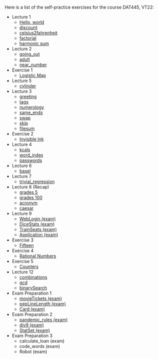 
Here is a list of the self-practice exercises for the course DAT445, VT22:

* Lecture 1
  * [Hello, world](./Uppgifter/Lecture_1/1_Hello_world.md)
  * [discount](./Uppgifter/Lecture_1/2_discount.md)
  * [celsius2fahrenheit](./Uppgifter/Lecture_1/3_celsius2fahrenheit.md)
  * [factorial](./Uppgifter/Lecture_1/4_factorial.md)
  * [harmonic sum](./Uppgifter/Lecture_1/5_harmonic_sum.md)
* Lecture 2
  * [going_out](./Uppgifter/Lecture_2/1_going_out.md)
  * [adult](./Uppgifter/Lecture_2/2_adult.md)
  * [near_number](./Uppgifter/Lecture_2/3_near_number.md)
* Exercise 1
  * [Logistic Map](./Uppgifter/Exercise_1/1_Logistic_Map.md)
* Lecture 5
  * [cylinder](./Uppgifter/Lecture_5/1_cylinder.md)
* Lecture 3
  * [greeting](./Uppgifter/Lecture_3/1_greeting.md)
  * [tags](./Uppgifter/Lecture_3/2_tags.md)
  * [numerology](./Uppgifter/Lecture_3/3_numerology.md)
  * [same_ends](./Uppgifter/Lecture_3/4_same_ends.md)
  * [swap](./Uppgifter/Lecture_3/5_swap.md)
  * [skip](./Uppgifter/Lecture_3/6_skip.md)
  * [filesum](./Uppgifter/Lecture_3/7_filesum.md)
* Exercise 2
  * [Invisible Ink](./Uppgifter/Exercise_2/1_Invisible_Ink.md)
* Lecture 4
  * [kcals](./Uppgifter/Lecture_4/1_kcals.md)
  * [word_index](./Uppgifter/Lecture_4/2_word_index.md)
  * [passwords](./Uppgifter/Lecture_4/3_passwords.md)
* Lecture 6
  * [basel](./Uppgifter/Lecture_6/1_basel.md)
* Lecture 7
  * [trivial_regression](./Uppgifter/Lecture_7/1_trivial_regression.md)
* Lecture 8 (Recap)
  * [grades 5](./Uppgifter/Lecture_8/1_grades_5.md)
  * [grades 100](./Uppgifter/Lecture_8/2_grades_100.md)
  * [acronym](./Uppgifter/Lecture_8/3_acronym.md)
  * [caesar](./Uppgifter/Lecture_8/4_caesar.md)
* Lecture 9
  * [WebLogin (exam)](./Uppgifter/Lecture_9/1_WebLogin.md)
  * [DiceStats (exam)](./Uppgifter/Lecture_9/2_DiceStats.md)
  * [TrainSeats (exam)](./Uppgifter/Lecture_9/3_TrainSeats.md)
  * [Application (exam)](./Uppgifter/Lecture_9/4_Application.md)
* Exercise 3
  * [Fifteen](./Uppgifter/Exercise_3/1_Fifteen.md)
* Exercise 4
  * [Rational Numbers](./Uppgifter/Exercise_4/1_Rational_Numbers.md)
* Exercise 5
  * [Counters](./Uppgifter/Exercise_5/1_Counters.md)
* Lecture 12
  * [combinations](./Uppgifter/Lecture_12/1_combinations.md)
  * [gcd](./Uppgifter/Lecture_12/2_gcd.md)
  * [binarySearch](./Uppgifter/Lecture_12/3_binarySearch.md)
* Exam Preparation 1
  * [movieTickets (exam)](./Uppgifter/Exam_Prep_1/1_movieTickets.md)
  * [pepLineLength (exam)](./Uppgifter/Exam_Prep_1/2_pepLineLength.md)
  * [Card (exam)](./Uppgifter/Exam_Prep_1/3_Card.md)
* Exam Preparation 2
  * [pandemic_rules (exam)](./Uppgifter/Exam_Prep_2/1_pandemic_rules.md)
  * [div9 (exam)](./Uppgifter/Exam_Prep_2/2_div9.md)
  * [StatSet (exam)](./Uppgifter/Exam_Prep_2/3_StatSet.md)
* Exam Preparation 3
  * calculate_loan (exam)
  * code_words (exam)
  * Robot (exam)
